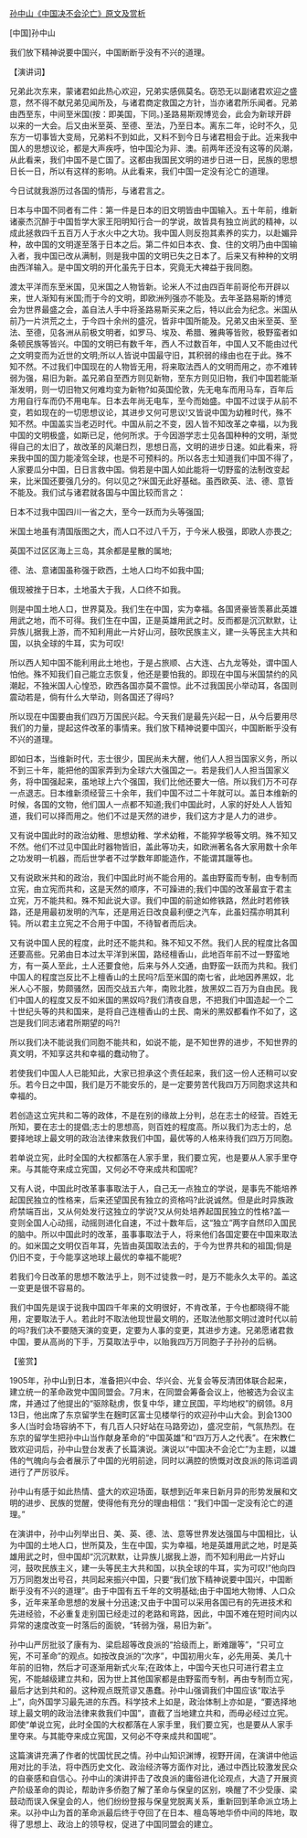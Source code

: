 [孙中山《中国决不会沦亡》原文及赏析](https://www.vrrw.net/wx/14491.html)

[中国]孙中山

我们放下精神说要中国兴，中国断断乎没有不兴的道理。

【演讲词】

兄弟此次东来，蒙诸君如此热心欢迎，兄弟实感佩莫名。窃恐无以副诸君欢迎之盛意，然不得不献兄弟见闻所及，与诸君商定救国之方针，当亦诸君所乐闻者。兄弟由西至东，中间至米国(按：即美国，下同。)圣路易斯观博览会，此会为新球开辟以来的一大会。后又由米至英、至德、至法，乃至日本。离东二年，论时不久，见东方一切事皆大变局，兄弟料不到如此，又料不到今日与诸君相会于此。近来我中国人的思想议论，都是大声疾呼，怕中国沦为非、澳。前两年还没有这等的风潮，从此看来，我们中国不是亡国了。这都由我国民文明的进步日进一日，民族的思想日长一日，所以有这样的影响。从此看来，我们中国一定没有沦亡的道理。

今日试就我游历过各国的情形，与诸君言之。

日本与中国不同者有二件：第一件是日本的旧文明皆由中国输入。五十年前，维新诸豪杰沉醉于中国哲学大家王阳明知行合一的学说，故皆具有独立尚武的精神，以成此拯救四千五百万人于水火中之大功。我中国人则反抱其素养的实力，以赴媚异种，故中国的文明遂至落于日本之后。第二件如日本衣、食、住的文明乃由中国输入者，我中国已改从满制，则是我中国的文明已失之日本了。后来又有种种的文明由西洋输入。是中国文明的开化虽先于日本，究竟无大裨益于我同胞。

渡太平洋而东至米国，见米国之人物皆新。论米人不过由四百年前哥伦布开辟以来，世人渐知有米国;而于今的文明，即欧洲列强亦不能及。去年圣路易斯的博览会为世界最盛之会，盖自法人手中将圣路易斯买来之后，特以此会为纪念。米国从前乃一片洪荒之土，于今四十余州的盛况，皆非中国所能及。兄弟又由米至英、至法、至德，见各洲从前极文明者，如罗马、埃及、希腊、雅典等皆败，极野蛮者如条顿民族等皆兴。中国的文明已有数千年，西人不过数百年，中国人又不能由过代之文明变而为近世的文明;所以人皆说中国最守旧，其积弱的缘由也在于此。殊不知不然。不过我们中国现在的人物皆无用，将来取法西人的文明而用之，亦不难转弱为强，易旧为新。盖兄弟自至西方则见新物，至东方则见旧物，我们中国若能渐渐发明，则一切旧物又何难均变为新物?如英国伦敦，先无电车而用马车，百年后方用自行车而仍不用电车。日本去年尚无电车，至今而始盛。中国不过误于从前不变，若如现在的一切思想议论，其进步又何可思议!又皆说中国为幼稚时代，殊不知不然。中国盖实当老迈时代。中国从前之不变，因人皆不知改革之幸福，以为我中国的文明极盛，如斯已足，他何所求。于今因游学志士见各国种种的文明，渐觉得自己的太旧了，故改革的风潮日烈，思想日高，文明的进步日速。如此看来，将来我中国的国力能凌驾全球，也是不可预料的。所以各志士知道我们中国不得了，人家要瓜分中国，日日言救中国。倘若是中国人如此能将一切野蛮的法制改变起来，比米国还要强几分的。何以见之?米国无此好基础。虽西欧英、法、德、意皆不能及。我们试与诸君就各国与中国比较而言之：

日本不过我中国四川一省之大，至今一跃而为头等强国;

米国土地虽有清国版图之大，而人口不过八千万，于今米人极强，即欧人亦畏之;

英国不过区区海上三岛，其余都是星散的属地;

德、法、意诸国虽称强于欧西，土地人口均不如我中国;

俄现被挫于日本，土地虽大于我，人口终不如我。

则是中国土地人口，世界莫及。我们生在中国，实为幸福。各国贤豪皆羡慕此英雄用武之地，而不可得。我们生在中国，正是英雄用武之时。反而都是沉沉默默，让异族儿据我上游，而不知利用此一片好山河，鼓吹民族主义，建一头等民主大共和国，以执全球的牛耳，实为可叹!

所以西人知中国不能利用此土地也，于是占旅顺、占大连、占九龙等处，谓中国人怕他。殊不知我们自己能立志恢复，他还是要怕我的。即现在中国与米国禁约的风潮起，不独米国人心惶恐，欧西各国亦莫不震惊。此不过我国民小举动耳，各国则震动若是，倘有什么大举动，则各国还了得吗?

所以现在中国要由我们四万万国民兴起。今天我们是最先兴起一日，从今后要用尽我们的力量，提起这件改革的事情来。我们放下精神说要中国兴，中国断断乎没有不兴的道理。

即如日本，当维新时代，志士很少，国民尚未大醒，他们人人担当国家义务，所以不到三十年，能把他的国家弄到为全球六大强国之一。若是我们人人担当国家义务，将中国强起来，虽地球上六个强国，我们比他还要大一倍。所以我们万不可存一点退志。日本维新须经营三十余年，我们中国不过二十年就可以。盖日本维新的时候，各国的文物，他们国人一点都不知道;我们中国此时，人家的好处人人皆知道，我们可以择而用之。他们不过是天然的进步，我们这方才是人力的进步。

又有说中国此时的政治幼稚、思想幼稚、学术幼稚，不能猝学极等文明。殊不知又不然。他们不过见中国此时器物皆旧，盖此等功夫，如欧洲著名各大家用数十余年之功发明一机器，而后世学者不过学数年即能造作，不能谓其躐等也。

又有说欧米共和的政治，我们中国此时尚不能合用的。盖由野蛮而专制，由专制而立宪，由立宪而共和，这是天然的顺序，不可躁进的;我们中国的改革最宜于君主立宪，万不能共和。殊不知此说大谬。我们中国的前途如修铁路，然此时若修铁路，还是用最初发明的汽车，还是用近日改良最利便之汽车，此虽妇孺亦明其利钝。所以君主立宪之不合用于中国，不待智者而后决。

又有说中国人民的程度，此时还不能共和。殊不知又不然。我们人民的程度比各国还要高些。兄弟由日本过太平洋到米国，路经檀香山，此地百年前不过一野蛮地方，有一英人至此，土人还要食他，后来与外人交通，由野蛮一跃而为共和。我们中国人的程度岂反比不上檀香山的土民吗?后至米国的南七省，此地因养黑奴，北米人心不服，势颇骚然，因而交战五六年，南败北胜，放黑奴二百万为自由民。我们中国人的程度又反不如米国的黑奴吗?我们清夜自思，不把我们中国造起一个二十世纪头等的共和国来，是将自己连檀香山的土民、南米的黑奴都看作不如了，这岂是我们同志诸君所期望的吗?!

所以我们决不能说我们同胞不能共和，如说不能，是不知世界的进步，不知世界的真文明，不知享这共和幸福的蠢动物了。

若使我们中国人人已能知此，大家已担承这个责任起来，我们这一份人还稍可以安乐。若今日之中国，我们是万不能安乐的，是一定要劳苦代我四万万同胞求这共和幸福的。

若创造这立宪共和二等的政体，不是在别的缘故上分判，总在志士的经营。百姓无所知，要在志士的提倡;志士的思想高，则百姓的程度高。所以我们为志士的，总要择地球上最文明的政治法律来救我们中国，最优等的人格来待我们四万万同胞。

若单说立宪，此时全国的大权都落在人家手里，我们要立宪，也是要从人家手里夺来。与其能夺来成立宪国，又何必不夺来成共和国呢?

又有人说，中国此时改革事事取法于人，自己无一点独立的学说，是事先不能培养起国民独立的性格来，后来还望国民有独立的资格吗?此说诚然。但是此时异族政府禁端百出，又从何处发行这独立的学说?又从何处培养起国民独立的性格?盖一变则全国人心动摇，动摇则进化自速，不过十数年后，这“独立”两字自然印入国民的脑中。所以中国此时的改革，虽事事取法于人，将来他们各国定要在中国来取法的。如米国之文明仅百年耳，先皆由英国取法去的，于今为世界共和的祖国;倘是仍旧不变，于今能享这地球上最优的幸福不能呢?

若我们今日改革的思想不敢法乎上，则不过徒救一时，是万不能永久太平的。盖这一变更是很不容易的。

我们中国先是误于说我中国四千年来的文明很好，不肯改革，于今也都晓得不能用，定要取法于人。若此时不取法他现世最文明的，还取法他那文明过渡时代以前的吗?我们决不要随天演的变更，定要为人事的变更，其进步方速。兄弟愿诸君救中国，要从高尚的下手，万莫取法乎中，以贻我四万万同胞子子孙孙的后祸。



【鉴赏】

1905年，孙中山到日本，准备把兴中会、华兴会、光复会等反清团体联合起来，建立统一的革命政党中国同盟会。7月末，在同盟会筹备会议上，他被选为会议主席，并通过了他提出的“驱除鞑虏，恢复中华，建立民国，平均地权”的纲领。8月13日，他出席了东京留学生在麹町区富士见楼举行的欢迎孙中山大会。到会1300多人(当时会场容纳不下，有几百人只好站在马路旁边)，盛况空前，气氛热烈。在东京的留学生把孙中山当作献身革命的“中国英雄”和“四万万人之代表”。在宋教仁致欢迎词后，孙中山登台发表了长篇演说。演说以“中国决不会沦亡”为主题，以雄伟的气魄向与会者展示了中国的光明前途，同时以满腔的愤慨对改良派的陈词滥调进行了严厉驳斥。

孙中山有感于如此热情、盛大的欢迎场面，联想到近年来日新月异的形势发展和文明的进步、民族的觉醒，使得他有充分的理由相信：“我们中国一定没有沦亡的道理。”

在演讲中，孙中山列举出日、美、英、德、法、意等世界发达强国与中国相比，认为中国的土地人口，世所莫及，生在中国，实为幸福，地是英雄用武之地，时是英雄用武之时，但中国却“沉沉默默，让异族儿据我上游，而不知利用此一片好山河，鼓吹民族主义，建一头等民主大共和国，以执全球的牛耳，实为可叹!”他向四万万同胞发出号召，共同起来振兴中国，只要“我们放下精神说要中国兴，中国断断乎没有不兴的道理”。由于中国有五千年的文明基础;由于中国地大物博、人口众多，近年来革命思想的发展十分迅速;又由于中国可以采用各国已有的先进技术和先进经验，不必重复走别国已经走过的老路和弯路，因此，中国不难在短时间内以异常的速度改变一时落后的面貌，“转弱为强，易旧为新”。

孙中山严厉批驳了康有为、梁启超等改良派的“拾级而上，断难躐等”，“只可立宪，不可革命”的观点。如按改良派的“次序”，中国初用火车，必先用英、美几十年前的旧物，然后才可逐渐用新式火车;在政体上，中国今天也只可进行君主立宪，不能越级建立共和，因为世上其他国家都是由野蛮而专制，再由专制而立宪，最后才达到共和的。这种观点既荒谬又愚蠢。孙中山强调我们中国应该“取法乎上”，向外国学习最先进的东西。科学技术上如是，政治体制上亦如是，“要选择地球上最文明的政治法律来救我们中国”，直截了当地建立共和，而毋必经过立宪。即使“单说立宪，此时全国的大权都落在人家手里，我们要立宪，也是要从人家手里夺来。与其能夺来成立宪国，又何必不夺来成共和国呢”。

这篇演讲充满了作者的忧国忧民之情。孙中山知识渊博，视野开阔，在演讲中他运用对比的手法，将中西历史文化、政治经济等方面作对比，通过中西比较激发民众的自豪感和自信心。孙中山的演讲抨击了改良派的庸俗进化论观点，大造了开展资产阶级革命的舆论，帮助许多侨胞了解了革命与保皇的区别，唤醒了不少受康、梁鼓动而误入保皇会的人，他们纷纷登报与保皇党脱离关系，重新回到革命派立场上来。以孙中山为首的革命派最后终于夺回了在日本、檀岛等地华侨中间的阵地，取得了思想上、政治上的领导权，促进了中国同盟会的建立。

